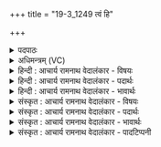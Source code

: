 +++
title = "19-3_1249 त्वं हि"

+++
<details><summary>पदपाठः</summary>

त्वम्। हि। श꣡श्व꣢꣯तीनाम्। इ꣡न्द्र꣢꣯। ध꣣र्त्ता꣢। पु꣣रा꣢म्। अ꣡सि꣢꣯। ह꣣न्ता꣢। द꣡स्योः꣢꣯। म꣡नोः꣢꣯। वृ꣡धः꣢꣯। प꣡तिः꣢꣯। दि꣣वः꣢। १२४९।
</details>

<details><summary>अधिमन्त्रम् (VC)</summary>

- इन्द्रः
- नृमेध आङ्गिरसः
- उष्णिक्
- ऋषभः
</details>

<details><summary>हिन्दी : आचार्य रामनाथ वेदालंकार - विषयः</summary>

अगले मन्त्र में परमेश्वर और राजा के वीरकर्मों का वर्णन करते हैं।
</details>

<details><summary>हिन्दी : आचार्य रामनाथ वेदालंकार - पदार्थः</summary>

पदार्थान्वय -  हे (इन्द्र) परमवीर जगदीश्वर वा राजन् ! (त्वं हि) आप निश्चय ही (शश्वतीनाम्) बहुत सी (पुराम्) शत्रु-नगरियों के (धर्ता) भेदन करनेवाले, (दस्योः) हिंसक शत्रु के (हन्ता) विनाशक, (मनोः) मननशील शान्तिप्रिय मनुष्य के (वृधः) बढ़ानेवाले और (दिवः) तेजस्वी जन के (पतिः) रक्षक (असि) हो ॥३॥
</details>

<details><summary>हिन्दी : आचार्य रामनाथ वेदालंकार - भावार्थः</summary>

भावार्थ -  जैसे जगदीश्वर दुष्टों का भञ्जक और सज्जनों का रक्षक होता है,वैसे ही राजा को भी होना चाहिए ॥३॥
</details>

<details><summary>संस्कृत : आचार्य रामनाथ वेदालंकार - विषयः</summary>

अथ परमेश्वरस्य नरेशस्य च वीरकर्माणि वर्ण्यन्ते।
</details>

<details><summary>संस्कृत : आचार्य रामनाथ वेदालंकार - पदार्थः</summary>

पदार्थान्वय -  हे (इन्द्र) परमवीर जगदीश्वर राजन् वा ! (त्वं हि) त्वं खलु (शश्वतीनाम्) बह्वीनाम्।[शश्वदिति बहुनाम। निघं० ३।१।] (पुराम्) शत्रुनगरीणाम् (धर्ता) भेत्ता, (दस्योः) हिंसकस्य शत्रोः (हन्ता) विनाशयिता, (मनोः) मननशीलस्य शान्तिप्रियस्य (वृधः) वर्धयिता, (दिवः) तेजस्विनः जनस्य च (पतिः) रक्षकः (असि) भवसि ॥३॥
</details>

<details><summary>संस्कृत : आचार्य रामनाथ वेदालंकार - भावार्थः</summary>

भावार्थ -  यथा जगदीश्वरो दुष्टानां भञ्जकः सज्जनानां च रक्षको भवति तथैव नृपतिनापि भाव्यम् ॥३॥
</details>

<details><summary>संस्कृत : आचार्य रामनाथ वेदालंकार - पादटिप्पनी</summary>

टिप्पनी -   १. ऋ० ८।९८।६,अथ० २०।६४।३।
</details>